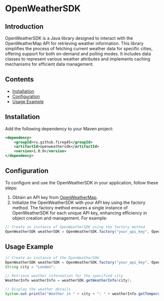 # OpenWeatherSDK

## Introduction

OpenWeatherSDK is a Java library designed to interact with the OpenWeatherMap API for retrieving weather information. This library simplifies the process of fetching current weather data for specific cities, offering support for both on-demand and polling modes. It includes data classes to represent various weather attributes and implements caching mechanisms for efficient data management.

## Contents

- [Installation](#installation)
- [Configuration](#configuration)
- [Usage Example](#usage-example)

## Installation

Add the following dependency to your Maven project:

```xml
<dependency>
    <groupId>ru.github.fireg45</groupId>
    <artifactId>openweathersdk</artifactId>
    <version>1.0.0</version>
</dependency>
```
## Configuration

To configure and use the OpenWeatherSDK in your application, follow these steps:

1. Obtain an API key from [OpenWeatherMap](https://openweathermap.org/api).
2. Initialize the OpenWeatherSDK with your API key using the factory method. The factory method ensures a single instance of OpenWeatherSDK for each unique API key, enhancing efficiency in object creation and management. For example:

```java
// Create an instance of OpenWeatherSDK using the factory method
OpenWeatherSDK weatherSDK = OpenWeatherSDK.factory("your_api_key", OpenWeatherSDKMode.POLLING);
```

## Usage Example

```java
// Create an instance of the OpenWeatherSDK
OpenWeatherSDK weatherSDK = OpenWeatherSDK.factory("your_api_key", OpenWeatherSDKMode.POLLING);
String city = "London";

// Retrieve weather information for the specified city
WeatherInfo weatherInfo = weatherSDK.getWeatherInfo(city);

// Display the weather details
System.out.println("Weather in " + city + ": " + weatherInfo.getTemperature() + "C, " + weatherInfo.getWeather().getDescription());
```
